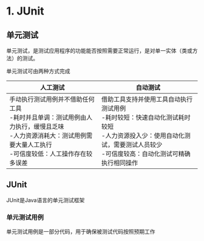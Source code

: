 # 1. JUnit 

## 单元测试

单元测试，是测试应用程序的功能能否按照需要正常运行，是对单一实体（类或方法）的测试。

单元测试可由两种方式完成

| 人工测试                                                     | 自动测试                                                     |
| ------------------------------------------------------------ | ------------------------------------------------------------ |
| 手动执行测试用例并不借助任何工具<br />-耗时并且单调：测试用例由人力执行，缓慢且乏味<br />-人力资源消耗大：测试用例需要大量人工执行<br />-可信度较低：人工操作存在较多误差 | 借助工具支持并使用工具自动执行测试用例<br />-耗时较短：快速自动化测试耗时较短<br />-人力资源投入少：使用自动化测试，需要测试人员较少<br />-可信度较高：自动化测试可精确执行相同操作<br /> |

## JUnit

JUnit是Java语言的单元测试框架

### 单元测试用例

单元测试用例是一部分代码，用于确保被测试代码按照预期工作

